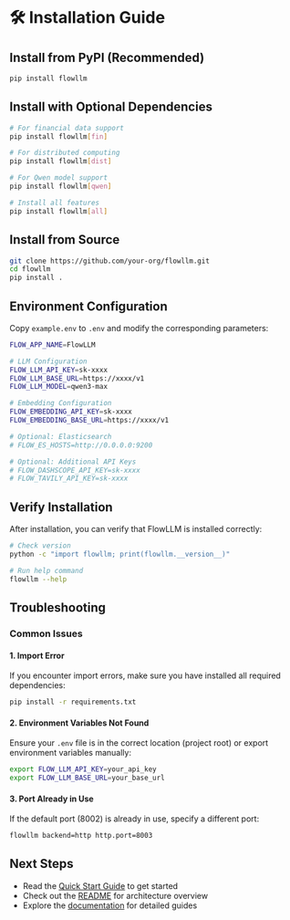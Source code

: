 # 🛠️ Installation Guide

## Install from PyPI (Recommended)

```bash
pip install flowllm
```

## Install with Optional Dependencies

```bash
# For financial data support
pip install flowllm[fin]

# For distributed computing
pip install flowllm[dist]

# For Qwen model support
pip install flowllm[qwen]

# Install all features
pip install flowllm[all]
```

## Install from Source

```bash
git clone https://github.com/your-org/flowllm.git
cd flowllm
pip install .
```

## Environment Configuration

Copy `example.env` to `.env` and modify the corresponding parameters:

```bash
FLOW_APP_NAME=FlowLLM

# LLM Configuration
FLOW_LLM_API_KEY=sk-xxxx
FLOW_LLM_BASE_URL=https://xxxx/v1
FLOW_LLM_MODEL=qwen3-max

# Embedding Configuration
FLOW_EMBEDDING_API_KEY=sk-xxxx
FLOW_EMBEDDING_BASE_URL=https://xxxx/v1

# Optional: Elasticsearch
# FLOW_ES_HOSTS=http://0.0.0.0:9200

# Optional: Additional API Keys
# FLOW_DASHSCOPE_API_KEY=sk-xxxx
# FLOW_TAVILY_API_KEY=sk-xxxx
```

## Verify Installation

After installation, you can verify that FlowLLM is installed correctly:

```bash
# Check version
python -c "import flowllm; print(flowllm.__version__)"

# Run help command
flowllm --help
```

## Troubleshooting

### Common Issues

#### 1. Import Error

If you encounter import errors, make sure you have installed all required dependencies:

```bash
pip install -r requirements.txt
```

#### 2. Environment Variables Not Found

Ensure your `.env` file is in the correct location (project root) or export environment variables manually:

```bash
export FLOW_LLM_API_KEY=your_api_key
export FLOW_LLM_BASE_URL=your_base_url
```

#### 3. Port Already in Use

If the default port (8002) is already in use, specify a different port:

```bash
flowllm backend=http http.port=8003
```

## Next Steps

- Read the [Quick Start Guide](QUICKSTART.md) to get started
- Check out the [README](README.md) for architecture overview
- Explore the [documentation](docs/) for detailed guides

